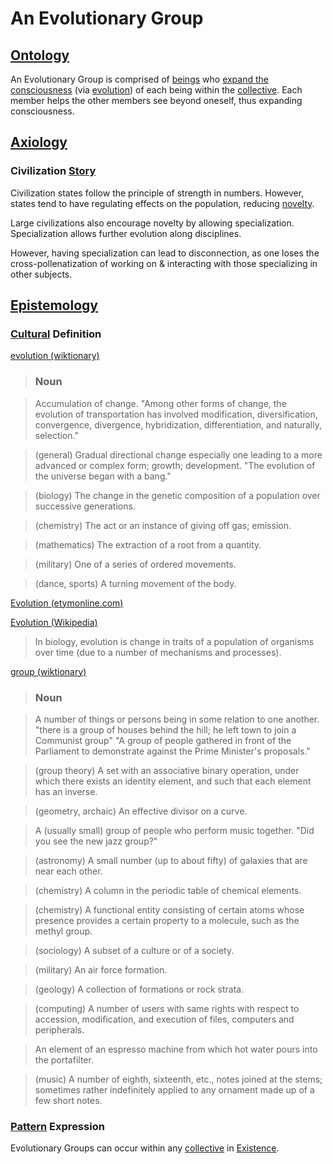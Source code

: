 # An Evolutionary Group

## [Ontology](./ontology.md)

An Evolutionary Group is comprised of [beings](./being.md) who [expand the consciousness](./expanding-consciousness.md) (via [evolution](./evolution.md)) of each being within the [collective](./collective.md). Each member helps the other members see beyond oneself, thus expanding consciousness.

## [Axiology](./axiology.md)

### Civilization [Story](./story.md)

Civilization states follow the principle of strength in numbers. However, states tend to have regulating effects on the population, reducing [novelty](./novelty.md).

Large civilizations also encourage novelty by allowing specialization. Specialization allows further evolution along disciplines.

However, having specialization can lead to disconnection, as one loses the cross-pollenatization of working on & interacting with those specializing in other subjects.

## [Epistemology](./epistemology.md)

### [Cultural](./culture.md) Definition

<a href="http://en.wiktionary.org/wiki/evolution" target="_blank">evolution (wiktionary)</a>

> ### Noun

> Accumulation of change. "Among other forms of change, the evolution of transportation has involved modification, diversification, convergence, divergence, hybridization, differentiation, and naturally, selection."

> (general) Gradual directional change especially one leading to a more advanced or complex form; growth; development. "The evolution of the universe began with a bang."

> (biology) The change in the genetic composition of a population over successive generations.

> (chemistry) The act or an instance of giving off gas; emission.

> (mathematics) The extraction of a root from a quantity.

> (military) One of a series of ordered movements.

> (dance, sports) A turning movement of the body.

<a href="http://www.etymonline.com/index.php?term=evolution" target="_blank">Evolution (etymonline.com)</a>

<a href="https://en.wikipedia.org/wiki/Evolution_(disambiguation)" target="_blank">Evolution (Wikipedia)</a>

> In biology, evolution is change in traits of a population of organisms over time (due to a number of mechanisms and processes).

<a href="http://en.wiktionary.org/wiki/group" target="_blank">group (wiktionary)</a>

> ### Noun

> A number of things or persons being in some relation to one another. "there is a group of houses behind the hill;  he left town to join a Communist group" "A group of people gathered in front of the Parliament to demonstrate against the Prime Minister's proposals."

> (group theory) A set with an associative binary operation, under which there exists an identity element, and such that each element has an inverse.

> (geometry, archaic) An effective divisor on a curve.

> A (usually small) group of people who perform music together. "Did you see the new jazz group?"

> (astronomy) A small number (up to about fifty) of galaxies that are near each other.

> (chemistry) A column in the periodic table of chemical elements.

> (chemistry) A functional entity consisting of certain atoms whose presence provides a certain property to a molecule, such as the methyl group.

> (sociology) A subset of a culture or of a society.

> (military) An air force formation.

> (geology) A collection of formations or rock strata.

> (computing) A number of users with same rights with respect to accession, modification, and execution of files, computers and peripherals.

> An element of an espresso machine from which hot water pours into the portafilter.

> (music) A number of eighth, sixteenth, etc., notes joined at the stems; sometimes rather indefinitely applied to any ornament made up of a few short notes.

### [Pattern](./pattern.md) Expression

Evolutionary Groups can occur within any [collective](./collective.md) in [Existence](./existence.md).

